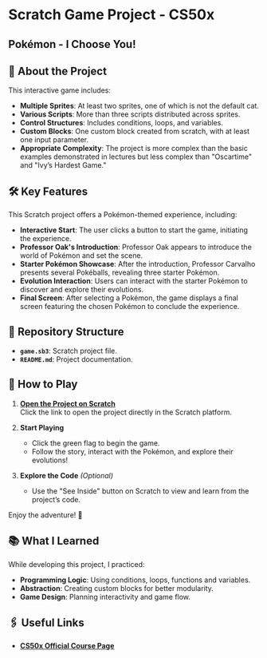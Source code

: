 # Scratch Game Project - CS50x
## Pokémon - I Choose You!

## 🚀 About the Project  
This interactive game includes:  
- **Multiple Sprites**: At least two sprites, one of which is not the default cat.  
- **Various Scripts**: More than three scripts distributed across sprites.  
- **Control Structures**: Includes conditions, loops, and variables.  
- **Custom Blocks**: One custom block created from scratch, with at least one input parameter.  
- **Appropriate Complexity**: The project is more complex than the basic examples demonstrated in lectures but less complex than "Oscartime" and "Ivy’s Hardest Game."  

## 🛠️ Key Features  
This Scratch project offers a Pokémon-themed experience, including:  
- **Interactive Start**: The user clicks a button to start the game, initiating the experience.  
- **Professor Oak's Introduction**: Professor Oak appears to introduce the world of Pokémon and set the scene.  
- **Starter Pokémon Showcase**: After the introduction, Professor Carvalho presents several Pokéballs, revealing three starter Pokémon.  
- **Evolution Interaction**: Users can interact with the starter Pokémon to discover and explore their evolutions.  
- **Final Screen**: After selecting a Pokémon, the game displays a final screen featuring the chosen Pokémon to conclude the experience.  

## 📁 Repository Structure  
- **`game.sb3`**: Scratch project file.  
- **`README.md`**: Project documentation.  

## 🌟 How to Play  
1. **[Open the Project on Scratch](https://scratch.mit.edu/projects/1122699936/)**  
   Click the link to open the project directly in the Scratch platform.  

2. **Start Playing**  
   - Click the green flag to begin the game.  
   - Follow the story, interact with the Pokémon, and explore their evolutions!  

3. **Explore the Code** *(Optional)*  
   - Use the "See Inside" button on Scratch to view and learn from the project’s code.  

Enjoy the adventure! 🚀  

## 📚 What I Learned  
While developing this project, I practiced:  
- **Programming Logic**: Using conditions, loops, functions and variables.  
- **Abstraction**: Creating custom blocks for better modularity.  
- **Game Design**: Planning interactivity and game flow.  

## 🖇️ Useful Links  
- **[CS50x Official Course Page](https://pll.harvard.edu/course/cs50-introduction-computer-science)**  
